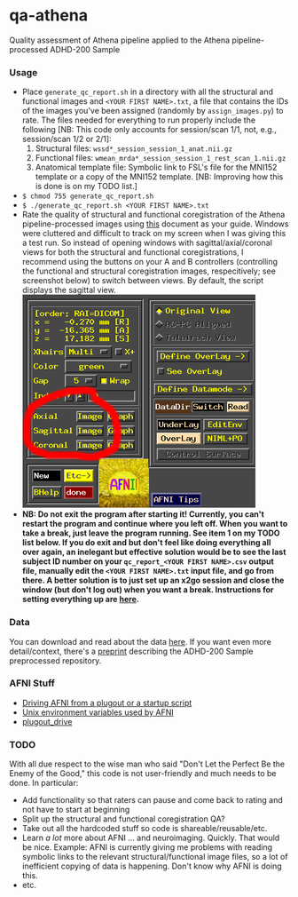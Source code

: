 # qa-athena
Quality assessment of Athena pipeline applied to the Athena pipeline-processed ADHD-200 Sample

### Usage

* Place `generate_qc_report.sh` in a directory with all the structural and functional images and `<YOUR FIRST NAME>.txt`, a file that contains the IDs of the images you've been assigned (randomly by `assign_images.py`) to rate. The files needed for everything to run properly include the following [NB: This code only accounts for session/scan 1/1, not, e.g., session/scan 1/2 or 2/1]:
  1. Structural files: `wssd*_session_session_1_anat.nii.gz`
  2. Functional files: `wmean_mrda*_session_session_1_rest_scan_1.nii.gz`
  3. Anatomical template file: Symbolic link to FSL's file for the MNI152 template or a copy of the MNI152 template. [NB: Improving how this is done is on my TODO list.]
* `$ chmod 755 generate_qc_report.sh`
* `$ ./generate_qc_report.sh <YOUR FIRST NAME>.txt`
* Rate the quality of structural and functional coregistration of the Athena pipeline-processed images using  [this](https://github.com/SIMEXP/niak_manual/blob/master/qc_manual_v1.0/qc_manual_niak.pdf) document as your guide. Windows were cluttered and difficult to track on my screen when I was giving this a test run. So instead of opening windows with sagittal/axial/coronal views for both the structural and functional coregistrations, I recommend using the buttons on your A and B controllers (controlling the functional and structural coregistration images, respecitively; see screenshot below) to switch between views. By default, the script displays the sagittal view.
![Image of AFNI controller](afni-controller.png)
* **NB: Do not exit the program after starting it! Currently, you can't restart the program and continue where you left off. When you want to take a break, just leave the program running. See item 1 on my TODO list below. If you do exit and but don't feel like doing everything all over again, an inelegant but effective solution would be to see the last subject ID number on your `qc_report_<YOUR FIRST NAME>.csv` output file, manually edit the `<YOUR FIRST NAME>.txt` input file, and go from there. A better solution is to just set up an x2go session and close the window (but don't log out) when you want a break. Instructions for setting everything up are [here](https://cmi.hackpad.com/Installing-and-Configuring-x2go-Rdf2mMYbjMu).**

### Data

You can download and read about the data [here](http://www.nitrc.org/plugins/mwiki/index.php/neurobureau:AthenaPipeline). If you want even more detail/context, there's a [preprint](http://biorxiv.org/content/biorxiv/early/2016/01/17/037044.full.pdf) describing the ADHD-200 Sample preprocessed repository.

### AFNI Stuff

* [Driving AFNI from a plugout or a startup script](https://afni.nimh.nih.gov/pub/dist/doc/program_help/README.driver.html)
* [Unix environment variables used by AFNI](https://afni.nimh.nih.gov/pub/dist/doc/program_help/README.environment.html)
* [plugout_drive](https://afni.nimh.nih.gov/pub/dist/doc/program_help/plugout_drive.html)

### TODO

With all due respect to the wise man who said "Don't Let the Perfect Be the Enemy of the Good," this code is not user-friendly and much needs to be done. In particular:
* Add functionality so that raters can pause and come back to rating and not have to start at beginning
* Split up the structural and functional coregistration QA?
* Take out all the hardcoded stuff so code is shareable/reusable/etc.
* Learn *a lot* more about AFNI ... and neuroimaging. Quickly. That would be nice. Example: AFNI is currently giving me problems with reading symbolic links to the relevant structural/functional image files, so a lot of inefficient copying of data is happening. Don't know why AFNI is doing this.
* etc.


